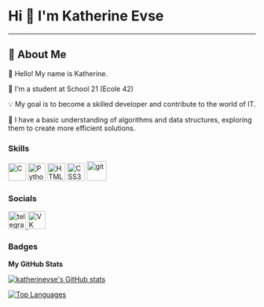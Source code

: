 Hi 👋 I'm Katherine Evse
====================================

-----------------------

## 🚀 About Me

👋 Hello! My name is Katherine.

🚀 I'm a student at School 21 (Ecole 42)

💡 My goal is to become a skilled developer and contribute to the world of IT.

🌱 I have a basic understanding of algorithms and data structures, exploring them to create more efficient solutions.



### Skills

<p align="left">
<a href="https://docs.microsoft.com/en-us/cpp/?view=msvc-170" target="_blank" rel="noreferrer"><img src="https://raw.githubusercontent.com/danielcranney/readme-generator/main/public/icons/skills/c-colored.svg" width="36" height="36" alt="C" /></a>
<a href="https://www.python.org/" target="_blank" rel="noreferrer"><img src="https://raw.githubusercontent.com/danielcranney/readme-generator/main/public/icons/skills/python-colored.svg" width="36" height="36" alt="Python" /></a>
<a href="https://developer.mozilla.org/en-US/docs/Glossary/HTML5" target="_blank" rel="noreferrer"><img src="https://raw.githubusercontent.com/danielcranney/readme-generator/main/public/icons/skills/html5-colored.svg" width="36" height="36" alt="HTML5" /></a>
<a href="https://www.w3.org/TR/CSS/#css" target="_blank" rel="noreferrer"><img src="https://raw.githubusercontent.com/danielcranney/readme-generator/main/public/icons/skills/css3-colored.svg" width="36" height="36" alt="CSS3" /></a>
<a href="https://git-scm.com/" target="_blank" rel="noreferrer"> <img src="https://www.vectorlogo.zone/logos/git-scm/git-scm-icon.svg" alt="git" width="40" height="40"/> </a>


</p>


### Socials

<div id="badges">
  <a href="https://t.me/katherinevse" target="_blank">
    <img src="https://cdn-icons-png.flaticon.com/512/2111/2111646.png" width="36" height="36" alt="telegram group" />
  </a>
  <a href="https://vk.com/freakskate" target="_blank">
    <img src="https://cdn-icons-png.flaticon.com/512/145/145813.png" width="36" height="36" alt="VK Badge"/>
  </a>
</div>

### Badges

<b>My GitHub Stats</b>

<a href="http://www.github.com/katherinevse"><img src="https://github-readme-stats.vercel.app/api?username=katherinevse&show_icons=true&hide=&count_private=true&title_color=0891b2&text_color=ffffff&icon_color=0891b2&bg_color=1c1917&hide_border=true&show_icons=true" alt="katherinevse's GitHub stats" /></a>

<a href="https://github.com/katherinevse" align="left"><img src="https://github-readme-stats.vercel.app/api/top-langs/?username=katherinevse&langs_count=10&title_color=0891b2&text_color=ffffff&icon_color=0891b2&bg_color=1c1917&hide_border=true&locale=en&custom_title=Top%20%Languages" alt="Top Languages" /></a>
